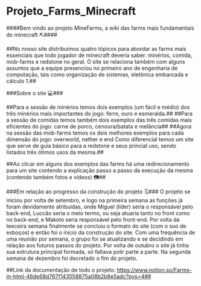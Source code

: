 # Projeto_Farms_Minecraft


####Bem vindo ao projeto MineFarms, a wiki das farms mais fundamentais do minecraft ⛏️####

##No nosso site distribuimos quatro tópicos para abordar as farms mais essenciais que todo jogador de minecraft deveria saber: minérios, comida, mob-farms e redstone no geral. O site se relaciona também com alguns assuntos que a equipe presenciou no primeiro ano de engenharia de computação, tais como organização de sistemas, eletônica embarcada e cálculo 1.##

###Sobre o site 💻###

##Para a sessão de minérios temos dois exemplos (um fácil e médio) dos três minérios mais importantes do jogo: ferro, ouro e esmeralda.##
##Para a sessão de comidas temos também dois exemplos das três comidas mais eficientes do jogo: carne de porco, cenoura/batata e melância##
##Agora na sessão das mob-farms temos os dois melhores exemplos para cada dimensão do jogo: overworld, nether e end
Como diferencial temos um site que serve de guia básico para a redstone e seus princial uso, sendo listados três ótimos usos da mesma.##

##Ao clicar em alguns dos exemplos das farms há uma redirecionamento para um site contendo a explicação passo a passo da execução da mesma (contendo também fotos e vídeos) 📷##

###Em relação ao progresso da construção do projeto 🗓️###
O projeto se iniciou por volta de setembro, e logo na primeira semana as funções já foram devidamente atribuidas, onde Miguel (líder) seria o responsável pelo back-end, Luccão seria o meio termo, ou seja atuaria tanto no front como no back-end, e Makoto seria responsável pelo front-end. Por volta da teeceira semana finalmente se concluiu o formato do site (com o suo de esboços) e então foi o ínicio da construção do site. Com uma frequência de uma reunião por semana, o grupo foi se atualizando e se decidindo em relação aos futuros passos do projeto. Por volta de outubro o site já tinha sua estrutura principal formada, só faltava polir parte a parte. Na segunda semana de dezembro foi decretado o fim do projeto.

##Link da documentação de todo o projeto: https://www.notion.so/Farms-in-html-46de68d767f143558875a08b2b8e5adc?pvs=4##


